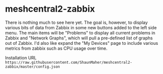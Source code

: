 # meshcentral2-zabbix
There is nothing much to see here yet.  The goal is, however, to display various bits of data from Zabbix in some new buttons added to the left side menu.  The main items will be "Problems" to display all current problems in Zabbix and "Network Graphs", which will pull a pre-defined list of graphs out of Zabbix.  I'd also like expand the "My Devices" page to include various metrics from zabbix such as CPU usage over time.

Installation URL `https://raw.githubusercontent.com/ShaunMaher/meshcentral2-zabbix/master/config.json`
